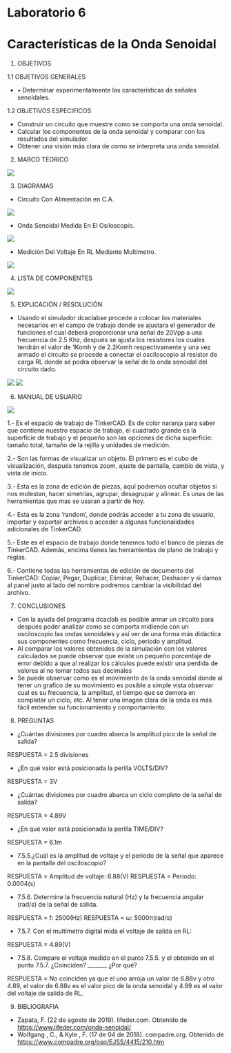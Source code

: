 # Laboratorio 6
# Características de la Onda Senoidal

1. OBJETIVOS

1.1 OBJETIVOS GENERALES

* •	Determinar experimentalmente las características de señales senoidales.

1.2 OBJETIVOS ESPECIFICOS

* Construir un circuito que muestre como se comporta una onda senoidal.
* Calcular los componentes de la onda senoidal y comparar con los resultados del simulador.
* Obtener una visión más clara de como se interpreta una onda senoidal.

2. MARCO TEORICO

![](https://github.com/JosueCamp2020/Laboratorio-6/blob/main/Imagenes/ONDA.jpeg)

3. DIAGRAMAS

* Circuito Con Alimentación en C.A.

![](https://github.com/JosueCamp2020/Laboratorio-6/blob/main/Imagenes/Circuito1.png)

* Onda Senoidal Medida En El Osiloscopio.

![](https://github.com/JosueCamp2020/Laboratorio-6/blob/main/Imagenes/Circuito2.png)

* Medición Del Voltaje En RL Mediante Multimetro.

![](https://github.com/JosueCamp2020/Laboratorio-6/blob/main/Imagenes/Circuito3.png)

4. LISTA DE COMPONENTES

![](https://github.com/JosueCamp2020/Laboratorio-6/blob/main/Imagenes/Componentes.png)

5. EXPLICACIÓN / RESOLUCIÓN

* Usando el simulador dcaclabse procede a colocar los materiales necesarios en el campo de trabajo donde se ajustara el generador de funciones el cual deberá proporcionar una señal de 20Vpp a una frecuencia de 2.5 Khz, después se ajusta los resistores los cuales tendrán el valor de 1Komh y de 2.2Komh respectivamente y una vez armado el circuito se procede a conectar el osciloscopio al resistor de carga RL donde sé podra observar la señal de la onda senoidal del circuito dado.

![](https://github.com/JosueCamp2020/Laboratorio-6/blob/main/Imagenes/Calculo1.png)
![](https://github.com/JosueCamp2020/Laboratorio-6/blob/main/Imagenes/Calculo2.png)

6. MANUAL DE USUARIO

![](https://github.com/JosueCamp2020/Laboratorio-5/blob/main/Imagenes/Manual.jpg)

1.- Es el espacio de trabajo de TinkerCAD. Es de color naranja para saber que contiene nuestro espacio de trabajo, el cuadrado grande es la superficie de trabajo y el pequeño son las opciones de dicha superficie: tamaño total, tamaño de la rejilla y unidades de medición.

2.- Son las formas de visualizar un objeto. El primero es el cubo de visualización, después tenemos zoom, ajuste de pantalla, cambio de vista, y vista de inicio.

3.- Esta es la zona de edición de piezas, aquí podremos ocultar objetos si nos molestan, hacer simetrías, agrupar, desagrupar y alinear. Es unas de las herramientas que mas se usaran a partir de hoy.

4.- Esta es la zona ‘random’, donde podrás acceder a tu zona de usuario, importar y exportar archivos o acceder a algunas funcionalidades adicionales de TinkerCAD.

5.- Este es el espacio de trabajo donde tenemos todo el banco de piezas de TinkerCAD. Además, encima tienes las herramientas de plano de trabajo y reglas.

6.- Contiene todas las herramientas de edición de documento del TinkerCAD: Copiar, Pegar, Duplicar, Eliminar, Rehacer, Deshacer y si damos al panel justo al lado del nombre podremos cambiar la visibilidad del archivo.

7. CONCLUSIONES

* Con la ayuda del programa dcaclab es posible armar un circuito para después poder analizar como se comporta midiendo con un osciloscopio las ondas senoidales y así ver de una forma más didáctica sus componentes como frecuencia, ciclo, periodo y amplitud. 
* Al comparar los valores obtenidos de la simulación con los valores calculados se puede observar que existe un pequeño porcentaje de error debido a que al realizar los cálculos puede existir una perdida de valores al no tomar todos sus decimales
* Se puede observar como es el movimiento de la onda senoidal donde al tener un grafico de su movimiento es posible a simple vista observar cual es su frecuencia, la amplitud, el tiempo que se demora en completar un ciclo, etc. Al tener una imagen clara de la onda es más fácil entender su funcionamiento y comportamiento.

8. PREGUNTAS

* ¿Cuántas divisiones por cuadro abarca la amplitud pico de la señal de salida?

RESPUESTA = 2.5 divisiones

* ¿En qué valor está posicionada la perilla VOLTS/DIV?

RESPUESTA = 3V

* ¿Cuántas divisiones por cuadro abarca un ciclo completo de la señal de salida?

RESPUESTA = 4.89V

* ¿En qué valor está posicionada la perilla TIME/DIV? 

RESPUESTA = 6.1m

* 7.5.5.¿Cuál es la amplitud de voltaje y el periodo de la señal que aparece en la pantalla del osciloscopio?

RESPUESTA = Amplitud de voltaje: 6.88(V)
RESPUESTA = Periodo: 0.0004(s)

* 7.5.6. Determine la frecuencia natural (Hz) y la frecuencia angular (rad/s) de la señal de salida.

RESPUESTA = f: 2500(Hz)
RESPUESTA = ω: 5000π(rad/s)

* 7.5.7. Con el multímetro digital mida el voltaje de salida en RL: 

RESPUESTA = 4.89(V)

* 7.5.8. Compare el voltaje medido en el punto 7.5.5. y el obtenido en el punto 7.5.7.
¿Coinciden? _______ ¿Por qué?

RESPUESTA = No coinciden ya que el uno arroja un valor de 6.88v y otro 4.89, el valor de 6.88v es el valor pico de la onda senoidal y 4.89 es el valor del voltaje de salida de RL.

9. BIBLIOGRAFIA

* Zapata, F. (22 de agosto de 2019). lifeder.com. Obtenido de https://www.lifeder.com/onda-senoidal/
* Wolfgang , C., & Kyle , F. (17 de 04 de 2018). compadre.org. Obtenido de https://www.compadre.org/osp/EJSS/4415/210.htm


